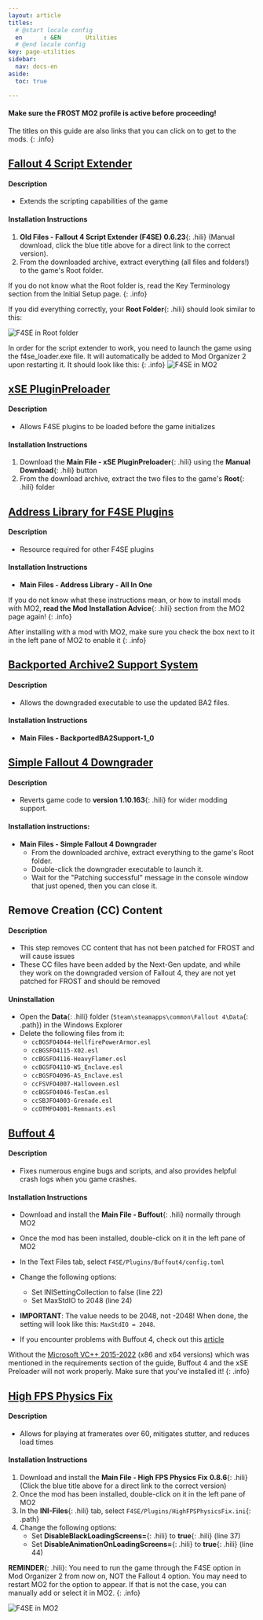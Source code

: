 ```yaml
---
layout: article
titles:
  # @start locale config
  en      : &EN       Utilities
  # @end locale config
key: page-utilities
sidebar:
  nav: docs-en
aside:
  toc: true

---
```




#### Make sure the **FROST** MO2 profile is active before proceeding!
The titles on this guide are also links that you can click on to get to the mods.
{: .info}


## [Fallout 4 Script Extender](https://www.nexusmods.com/fallout4/mods/42147?tab=files&file_id=253313)

#### Description
* Extends the scripting capabilities of the game

#### Installation Instructions

1. **Old Files - Fallout 4 Script Extender (F4SE)** **0.6.23**{: .hili} (Manual download, click the blue title above for a direct link to the correct version).
2. From the downloaded archive, extract everything (all files and folders!) to the game's Root folder.


If you do not know what the Root folder is, read the Key Terminology section from the Initial Setup page.
{: .info}

If you did everything correctly, your **Root Folder**{: .hili} should look similar to this:

![F4SE in Root folder](./assets/images/root.webp "F4SE in Root folder")


In order for the script extender to work, you need to launch the game using the f4se_loader.exe file. It will automatically be added to Mod Organizer 2 upon restarting it. It should look like this:
{: .info}
![F4SE in MO2](./assets/images/select_f4se.png "F4SE in MO2")


## [xSE PluginPreloader](https://www.nexusmods.com/fallout4/mods/33946)

#### Description
- Allows F4SE plugins to be loaded before the game initializes

#### Installation Instructions
1. Download the **Main File - xSE PluginPreloader**{: .hili} using the **Manual Download**{: .hili} button
2. From the download archive, extract the two files to the game's **Root**{: .hili} folder

## [Address Library for F4SE Plugins](https://www.nexusmods.com/fallout4/mods/47327)

#### Description
- Resource required for other F4SE plugins

#### Installation Instructions
* **Main Files - Address Library - All In One**

If you do not know what these instructions mean, or how to install mods with MO2, **read the Mod Installation Advice**{: .hili} section from the MO2 page again!
{: .info}


After installing with a mod with MO2, make sure you check the box next to it in the left pane of MO2 to enable it
{: .info}

## [Backported Archive2 Support System](https://www.nexusmods.com/fallout4/mods/81859)

#### Description
- Allows the downgraded executable to use the updated BA2 files.

#### Installation Instructions

* **Main Files - BackportedBA2Support-1_0**

## [Simple Fallout 4 Downgrader](https://www.nexusmods.com/fallout4/mods/81933)

#### Description
- Reverts game code to **version 1.10.163**{: .hili} for wider modding support.

#### Installation instructions:

- **Main Files - Simple Fallout 4 Downgrader**
  - From the downloaded archive, extract everything to the game's Root folder.
  - Double-click the downgrader executable to launch it.
  - Wait for the "Patching successful" message in the console window that just opened, then you can close it.


## Remove Creation  (CC) Content
#### Description
* This step removes CC content that has not been patched for FROST and will cause issues
* These CC files have been added by the Next-Gen update, and while they work on the downgraded version of Fallout 4, they are not yet patched for FROST and should be removed

#### Uninstallation
* Open the  **Data**{: .hili} folder (`Steam\steamapps\common\Fallout 4\Data`{: .path}) in the Windows Explorer
* Delete the following files from it:
  * `ccBGSFO4044-HellfirePowerArmor.esl`
  * `ccBGSFO4115-X02.esl`
  * `ccBGSFO4116-HeavyFlamer.esl`
  * `ccBGSFO4110-WS_Enclave.esl`
  * `ccBGSFO4096-AS_Enclave.esl`
  * `ccFSVFO4007-Halloween.esl`
  * `ccBGSFO4046-TesCan.esl`
  * `ccSBJFO4003-Grenade.esl`
  * `ccOTMFO4001-Remnants.esl`


## [Buffout 4](https://www.nexusmods.com/fallout4/mods/47359?tab=files)

#### Description
- Fixes numerous engine bugs and scripts, and also provides helpful crash logs when you game crashes.

#### Installation Instructions
* Download and install the **Main File - Buffout**{: .hili} normally through MO2
* Once the mod has been installed, double-click on it in the left pane of MO2
* In the Text Files tab, select `F4SE/Plugins/Buffout4/config.toml`
* Change the following options:
  * Set INISettingCollection to false (line 22)
  * Set MaxStdIO to 2048 (line 24)
*  **IMPORTANT**: The value needs to be 2048, not -2048! When done, the setting will look like this: `MaxStdIO = 2048`.


  * If you encounter problems with Buffout 4, check out this [article](https://www.nexusmods.com/fallout4/articles/3115)

Without the [Microsoft VC++ 2015-2022](https://docs.microsoft.com/en-us/cpp/windows/latest-supported-vc-redist?view=msvc-170) (x86 and x64 versions) which was mentioned in the requirements section of the guide, Buffout 4 and the xSE Preloader will not work properly. Make sure that you've installed it!
{: .info}


## [High FPS Physics Fix](https://www.nexusmods.com/fallout4/mods/44798?tab=files&file_id=242328&nmm=1)

#### Description
- Allows for playing at framerates over 60, mitigates stutter, and reduces load times

#### Installation Instructions
1. Download and install the **Main File - High FPS Physics Fix** **0.8.6**{: .hili} (Click the blue title above for a direct link to the correct version)
2. Once the mod has been installed, double-click on it in the left pane of MO2
3. In the **INI-Files**{: .hili} tab, select `F4SE/Plugins/HighFPSPhysicsFix.ini`{: .path}
4. Change the following options:
    - Set **DisableBlackLoadingScreens=**{: .hili} to **true**{: .hili} (line 37)
    - Set **DisableAnimationOnLoadingScreens=**{: .hili} to **true**{: .hili} (line 44)


**REMINDER**{: .hili}: You need to run the game through the F4SE option in Mod Organizer 2 from now on, NOT the Fallout 4 option. You may need to restart MO2 for the option to appear. If that is not the case, you can manually add or select it in MO2. 
{: .info}

![F4SE in MO2](./assets/images/select_f4se.png "F4SE in MO2")